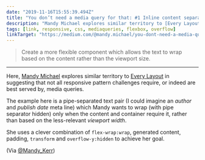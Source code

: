 ```yaml
---
date: "2019-11-16T15:55:39.494Z"
title: "You don’t need a media query for that: #1 Inline content separators"
description: "Mandy Michael explores similar territory to [Every Layout](https://every-layout.dev/) in suggesting that not all responsive pattern challenges are best served by media queries."
tags: [link, responsive, css, mediaqueries, flexbox, overflow]
linkTarget: "https://medium.com/@mandy.michael/you-dont-need-a-media-query-for-that-1-inline-content-separators-a9c562a597a6"
---
```

> Create a more flexible component which allows the text to wrap based on the content rather than the viewport size.
---

Here, [Mandy Michael](http://batmandy.com/) explores similar territory to [Every Layout](https://every-layout.dev/) in suggesting that not all responsive pattern challenges require, or indeed are best served by, media queries. 

The example here is a pipe-separated text pair (I could imagine an _author_ and _publish date_ meta line) which Mandy wants to wrap (with pipe separator hidden) only when the content and container require it, rather than based on the less-relevant _viewport width_.

She uses a clever combination of `flex-wrap:wrap`, generated content, padding, `transform` and `overflow-y:hidden` to achieve her goal. 

(Via [@Mandy_Kerr](https://twitter.com/Mandy_Kerr))
